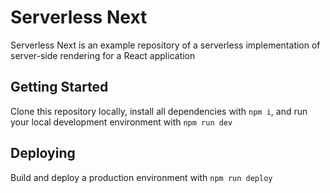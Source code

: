 # Serverless Next

Serverless Next is an example repository of a serverless implementation of server-side rendering for a React application

## Getting Started

Clone this repository locally, install all dependencies with `npm i`, and run your local development environment with `npm run dev`

## Deploying

Build and deploy a production environment with `npm run deploy`
